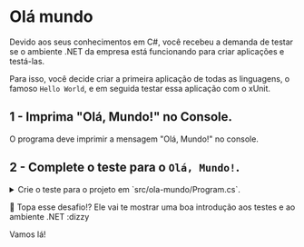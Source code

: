 # Olá mundo

Devido aos seus conhecimentos em C#, você recebeu a demanda de testar se o ambiente .NET da empresa está funcionando para criar aplicações e testá-las.

Para isso, você decide criar a primeira aplicação de todas as linguagens, o famoso `Hello World`, e em seguida testar essa aplicação com o xUnit.
 
## 1 - Imprima "Olá, Mundo!" no Console.

  <summary>O programa deve imprimir a mensagem "Olá, Mundo!" no console.</summary>

## 2 - Complete o teste para o `Olá, Mundo!`.

<details>
  <summary>Crie o teste para o projeto em `src/ola-mundo/Program.cs`.</summary><br />

Use o projeto-base criado em `src/ola-mundo.Test` para finalizar a implementação do código que testa o projeto ola-mundo.

O projeto deve:
- Imprimir a string exata `Olá, Mundo!`.

> *Lembre-se* de importar as bibliotecas para usar os testes.

</details>

:thinking: Topa esse desafio!? Ele vai te mostrar uma boa introdução aos testes e ao ambiente .NET :dizzy

Vamos lá! 
